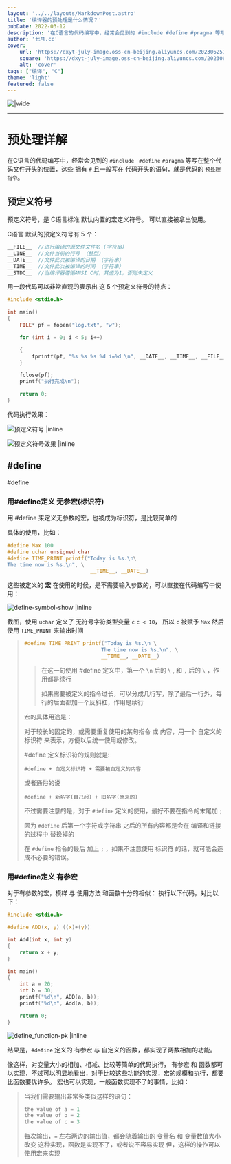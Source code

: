 ```yaml
---
layout: '../../layouts/MarkdownPost.astro'
title: '编译器的预处理是什么情况？'
pubDate: 2022-03-12
description: '在C语言的代码编写中，经常会见到的 #include #define #pragma 等写在整个代码文件开头的位置，这些 拥有 # 且一般写在 代码开头的语句，就是代码的 预处理指令'
author: '七月.cc'
cover:
    url: 'https://dxyt-july-image.oss-cn-beijing.aliyuncs.com/202306251811483.png'
    square: 'https://dxyt-july-image.oss-cn-beijing.aliyuncs.com/202306251811483.png'
    alt: 'cover'
tags: ["编译", "C"]
theme: 'light'
featured: false
---
```


![|wide](https://dxyt-july-image.oss-cn-beijing.aliyuncs.com/202306251811483.png)

---



# 预处理详解

在C语言的代码编写中，经常会见到的 `#include ` `#define` `#pragma` 等写在整个代码文件开头的位置，这些 拥有 `#` 且一般写在 代码开头的语句，就是代码的 `预处理指令`。

## 预定义符号
预定义符号，是 C语言标准 默认内置的宏定义符号。
可以直接被拿出使用。

C语言 默认的预定义符号有 5 个：
```c
__FILE__  //进行编译的源文件文件名 (字符串)
__LINE__  //文件当前的行号 （整型）
__DATE__  //文件此次被编译的日期 （字符串）
__TIME__  //文件此次被编译的时间 （字符串）
__STDC__  //当编译器遵循ANSI C时，其值为1，否则未定义
```
用一段代码可以非常直观的表示出 这 5 个预定义符号的特点：
```c
#include <stdio.h>

int main()
{
	FILE* pf = fopen("log.txt", "w");

	for (int i = 0; i < 5; i++)

	{
		fprintf(pf, "%s %s %s %d i=%d \n", __DATE__, __TIME__, __FILE__, __LINE__, i);
	}

	fclose(pf);
	printf("执行完成\n");

	return 0;
}
```
代码执行效果：

![预定义符号 |inline](https://dxyt-july-image.oss-cn-beijing.aliyuncs.com/PRE_PROCESSING/PRE-Symbols.png)

![预定义符号效果 |inline](https://dxyt-july-image.oss-cn-beijing.aliyuncs.com/PRE_PROCESSING/PRE-Symbols-Show.png)

## #define
#define 
### 用#define定义 无参宏(标识符)
用 #define 来定义无参数的宏，也被成为标识符，是比较简单的

具体的使用，比如：
```c
#define Max 100
#define uchar unsigned char
#define TIME_PRINT printf("Today is %s.\n\
The time now is %s.\n", \
						   __TIME__, __DATE__)
```
这些被定义的 **宏** 在使用的时候，是不需要输入参数的，可以直接在代码编写中使用：

![define-symbol-show |inline](https://dxyt-july-image.oss-cn-beijing.aliyuncs.com/PRE_PROCESSING/PRE-define-symbol-show.png)

截图，使用 `uchar` 定义了 无符号字符类型变量 `c`
`c < 10`， 所以 `c` 被赋予 `Max`
然后使用 `TIME_PRINT` 来输出时间
> ```c
> #define TIME_PRINT printf("Today is %s.\n \
> 						   The time now is %s.\n", \
> 						   __TIME__, __DATE__)
> ```
>
> > 在这一句使用 #define 定义中，第一个 `\n` 后的  ```\``` , 和 `,`  后的 ```\``` ，作用都是续行
> >
> > 如果需要被定义的指令过长，可以分成几行写，除了最后一行外，每行的后面都加一个反斜杠，作用是续行
>
> 宏的具体用途是：
>
> 对于较长的固定的，或需要重复使用的某句指令 或 内容，用一个 自定义的标识符 来表示，方便以后统一使用或修改。
>
> #define 定义标识符的规则就是:
>
> `#define + 自定义标识符 + 需要被自定义的内容`
>
> 或者通俗的说
>
> `#define + 新名字(自己起) + 旧名字(原来的)`
>
> 不过需要注意的是，对于 `#define` 定义的使用，最好不要在指令的末尾加 `;`
>
> 因为 `#define` 后第一个字符或字符串 之后的所有内容都是会在 编译和链接 的过程中 替换掉的
>
> 在 `#define` 指令的最后 加上 `;` ，如果不注意使用 标识符 的话，就可能会造成不必要的错误。
### 用#define定义 有参宏

对于有参数的宏，模样 与 使用方法 和函数十分的相似：
执行以下代码，对比以下：

```c
#include <stdio.h>

#define ADD(x, y) ((x)+(y))

int Add(int x, int y)
{
	return x + y;
}

int main()
{
	int a = 20;
	int b = 30;
	printf("%d\n", ADD(a, b));
	printf("%d\n", Add(a, b));

	return 0;
}
```
![define_function-pk |inline](https://dxyt-july-image.oss-cn-beijing.aliyuncs.com/PRE_PROCESSING/define_function-pk.png)

结果是，`#define` 定义的 有参宏 与 自定义的函数，都实现了两数相加的功能。

像这样，对变量大小的相加、相减、比较等简单的代码执行， 有参宏 和 函数都可以实现，不过可以明显地看出，对于比较这些功能的实现，宏的规模和执行，都要比函数要优许多。
宏也可以实现，一般函数实现不了的事情，比如：
> 当我们需要输出非常多类似这样的语句：
> ```c
> the value of a = 1
> the value of b = 2
> the value of c = 3
> ```
> 每次输出，`=`  左右两边的输出值，都会随着输出的 变量名 和 变量数值大小 改变
> 这种实现，函数是实现不了，或者说不容易实现
> 但，这样的操作可以使用宏来实现

